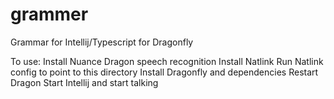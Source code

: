# grammer
Grammar for Intellij/Typescript for Dragonfly

To use: 
Install Nuance Dragon speech recognition
Install Natlink
Run Natlink config to point to this directory 
Install Dragonfly and dependencies
Restart Dragon
Start Intellij and start talking

